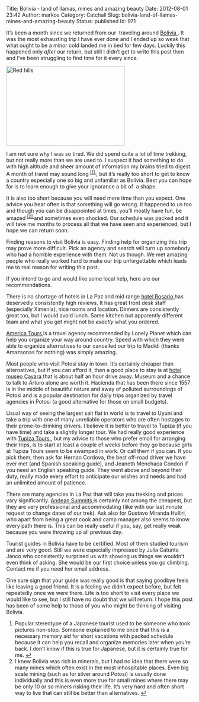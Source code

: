 Title: Bolivia - land of llamas, mines and amazing beauty
Date: 2012-08-01 23:42
Author: markos
Category: Catchall
Slug: bolivia-land-of-llamas-mines-and-amazing-beauty
Status: published
Id: 971

<html>
 <body>
  <div>
   <p>
    It’s been a month since we returned from our  traveling around
    <a href="http://en.wikipedia.org/wiki/Bolivia">
     Bolivia
    </a>
    . It was the most exhausting trip I have ever done and I ended up so weak that what ought to be a minor cold landed me in bed for few days. Luckily this happened only
    <em>
     after
    </em>
    our return, but still I didn’t get to write this post then and I’ve been struggling to find time for it every since.
   </p>
   <p>
    <a class="imageR" href="http://www.flickr.com/photos/markos/sets/72157630657887612/" title="Photos from Bolivia">
     <img alt="Red hills" height="213" src="http://farm8.staticflickr.com/7113/7606099564_1cc119998a_n.jpg" width="320"/>
    </a>
   </p>
   <p>
    I am not sure why I was so tired. We did spend quite a lot of time trekking, but not really more than we are used to. I suspect it had something to do with high altitude and sheer amount of information my brains tried to digest. A month of travel may sound long
    <sup>
     <a href="#bolivia-note-1" id="bolivia-1">
      [1]
     </a>
    </sup>
    , but it’s really too short to get to know a country especially one so big and unfamiliar as Bolivia. Best you can hope for is to learn enough to give your ignorance a bit of  a shape.
   </p>
   <p>
    It is also too short because you will need more time than you expect. One advice you hear often is that something will go wrong. It happened to us too and though you can be disappointed at times, you’ll mostly have fun, be amazed
    <sup>
     <a href="#bolivia-note-2" id="bolivia-2">
      [2]
     </a>
    </sup>
    and sometimes even shocked. Our schedule was packed and it will take me months to process all that we have seen and experienced, but I hope we can return soon.
   </p>
   <p>
    Finding reasons to visit Bolivia is easy. Finding help for organizing this trip may prove more difficult. Pick an agency and search will turn up somebody who had a horrible experience with them. Not us though. We met amazing people who really worked hard to make our trip unforgettable which leads me to real reason for writing this post.
   </p>
   <p>
    If you intend to go and would like some local help, here are our recommendations.
   </p>
   <p>
    There is no shortage of hotels in La Paz and mid range
    <a href="http://www.hotelrosario.com/la-paz/">
     hotel Rosario
    </a>
    has deservedly consistently high reviews. It has great front desk staff (especially Ximenia), nice rooms and location. Dinners are consistently great too, but I would avoid lunch. Same kitchen but apparently different team and what you get might not be
    <em>
     exactly
    </em>
    what you ordered.
   </p>
   <p>
    <a href="http://www.america-ecotours.com/">
     America Tours
    </a>
    is a travel agency recommended by Lonely Planet which can help you organize your way around country. Speed with which they were able to organize alternatives to our cancelled our trip to Madidi (thanks Amazsonas for nothing) was simply amazing.
   </p>
   <p>
    Most people who visit Potosi stay in town. It’s certainly cheaper than alternatives, but if you can afford it, then a good place to stay is at
    <a href="http://www.hotelmuseocayara.com/">
     hotel museo Cayara
    </a>
    that is about half an hour drive away. Museum and a chance to talk to Arturo alone are worth it. Hacienda that has been there since 1557 is in the middle of beautiful nature and away of polluted surroundings of Potosi and is a popular destination for daily trips organized by travel agencies in Potosi (a good alternative for those on small budgets).
   </p>
   <p>
    Usual way of seeing the largest salt flat in world is to travel to Uyuni and take a trip with one of many unreliable operators who are often hostages to their prone-to-drinking drivers. I believe it is better to travel to Tupiza (if you have time) and take a slightly longer tour. We had really good experience with
    <a href="http://www.tupizatours.com/index.php">
     Tupiza Tours
    </a>
    , but my advice to those who prefer email for arranging their trips, is to start at least a couple of weeks before they go because girls at Tupiza Tours seem to be swamped in work. Or call them if you can. If you pick them, then ask for Hernan Cordova, the best off-road driver we have ever met (and Spanish speaking guide), and Jeaneth Menchaca Condori if you need an English speaking guide. They went above and beyond their duty, really made every effort to anticipate our wishes and needs and had an unlimited amount of patience.
   </p>
   <p>
    There are many agencies in La Paz that will take you trekking and prices vary significantly.
    <a href="http://www.andeansummits.com/">
     Andean Summits
    </a>
    is certainly not among the cheapest, but they are very professional and accommodating (like with our last minute request to change dates of our trek). Ask also for Gustavo Miranda Hulliri, who apart from being a great cook and camp manager also seems to know every path there is. This can be really useful if you, say, get really weak because you were throwing up all previous day.
   </p>
   <p>
    Tourist guides in Bolivia have to be certified. Most of them studied tourism and are very good. Still we were especially impressed by Julia Catunta Janco who consistently surprised us with showing us things we wouldn’t even think of asking. She would be our first choice unless you go climbing. Contact me if you need her email address.
   </p>
   <p>
    One sure sign that your guide was really good is that saying goodbye feels like leaving a good friend. It is a feeling we didn’t expect before, but felt repeatedly once we were there. Life is too short to visit every place we would like to see, but I still have no doubt that we will return. I hope this post has been of some help to those of you who might be thinking of visiting Bolivia.
   </p>
   <ol>
    <li id="bolivia-note-1">
     Popular stereotype of a Japanese tourist used to be someone who took pictures non-stop. Someone explained to me once that this is a necessary memory aid for short vacations with packed schedule because it can help you recall and organize memories later when you’re back. I don’t know if this is true for Japanese, but it is certainly true for me.
     <a href="#bolivia-1">
      ↩
     </a>
    </li>
    <li id="bolivia-note-2">
     I knew Bolivia was rich in minerals, but I had no idea that there were so many mines which often exist in the most inhospitable places. Even big scale mining (such as for silver around Potosi) is usually done individually and this is even more true for small mines where there may be only 10 or so miners risking their life. It’s very hard and often short way to live that can still be better than alternatives.
     <a href="#bolivia-1">
      ↩
     </a>
    </li>
   </ol>
  </div>
 </body>
</html>